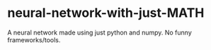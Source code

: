 # neural-network-with-just-MATH
A neural network made using just python and numpy. No funny frameworks/tools.
